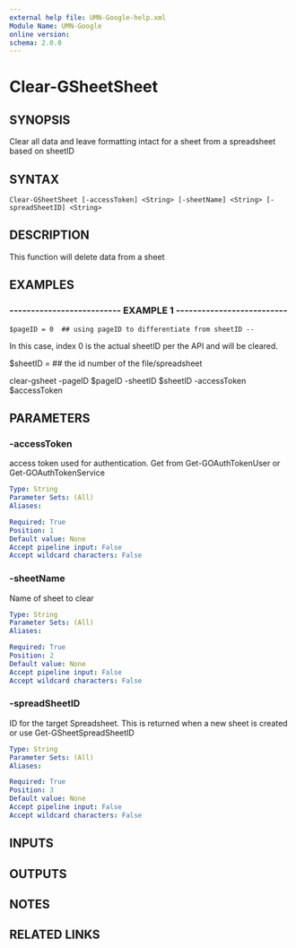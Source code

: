 ```yaml
---
external help file: UMN-Google-help.xml
Module Name: UMN-Google
online version: 
schema: 2.0.0
---
```


# Clear-GSheetSheet

## SYNOPSIS
Clear all data and leave formatting intact for a sheet from a spreadsheet based on sheetID

## SYNTAX

```
Clear-GSheetSheet [-accessToken] <String> [-sheetName] <String> [-spreadSheetID] <String>
```

## DESCRIPTION
This function will delete data from a sheet

## EXAMPLES

### -------------------------- EXAMPLE 1 --------------------------
```
$pageID = 0  ## using pageID to differentiate from sheetID --
```

In this case, index 0 is the actual sheetID per the API and will be cleared.

$sheetID = ## the id number of the file/spreadsheet

clear-gsheet -pageID $pageID -sheetID $sheetID -accessToken $accessToken

## PARAMETERS

### -accessToken
access token used for authentication. 
Get from Get-GOAuthTokenUser or Get-GOAuthTokenService

```yaml
Type: String
Parameter Sets: (All)
Aliases: 

Required: True
Position: 1
Default value: None
Accept pipeline input: False
Accept wildcard characters: False
```

### -sheetName
Name of sheet to clear

```yaml
Type: String
Parameter Sets: (All)
Aliases: 

Required: True
Position: 2
Default value: None
Accept pipeline input: False
Accept wildcard characters: False
```

### -spreadSheetID
ID for the target Spreadsheet. 
This is returned when a new sheet is created or use Get-GSheetSpreadSheetID

```yaml
Type: String
Parameter Sets: (All)
Aliases: 

Required: True
Position: 3
Default value: None
Accept pipeline input: False
Accept wildcard characters: False
```

## INPUTS

## OUTPUTS

## NOTES

## RELATED LINKS

